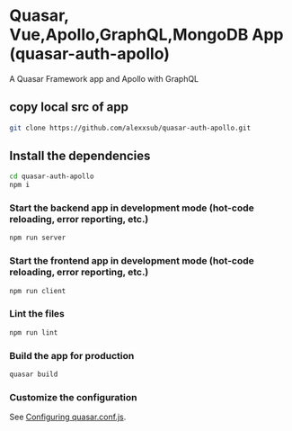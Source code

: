 # Quasar, Vue,Apollo,GraphQL,MongoDB App (quasar-auth-apollo)

A Quasar Framework app and Apollo with GraphQL

## copy local src of app
```bash
git clone https://github.com/alexxsub/quasar-auth-apollo.git
```

## Install the dependencies
```bash
cd quasar-auth-apollo
npm i
```
### Start the backend app in development mode (hot-code reloading, error reporting, etc.)
```bash
npm run server
```
### Start the frontend app in development mode (hot-code reloading, error reporting, etc.)
```bash
npm run client
```

### Lint the files
```bash
npm run lint
```

### Build the app for production
```bash
quasar build
```

### Customize the configuration
See [Configuring quasar.conf.js](https://quasar.dev/quasar-cli/quasar-conf-js).
